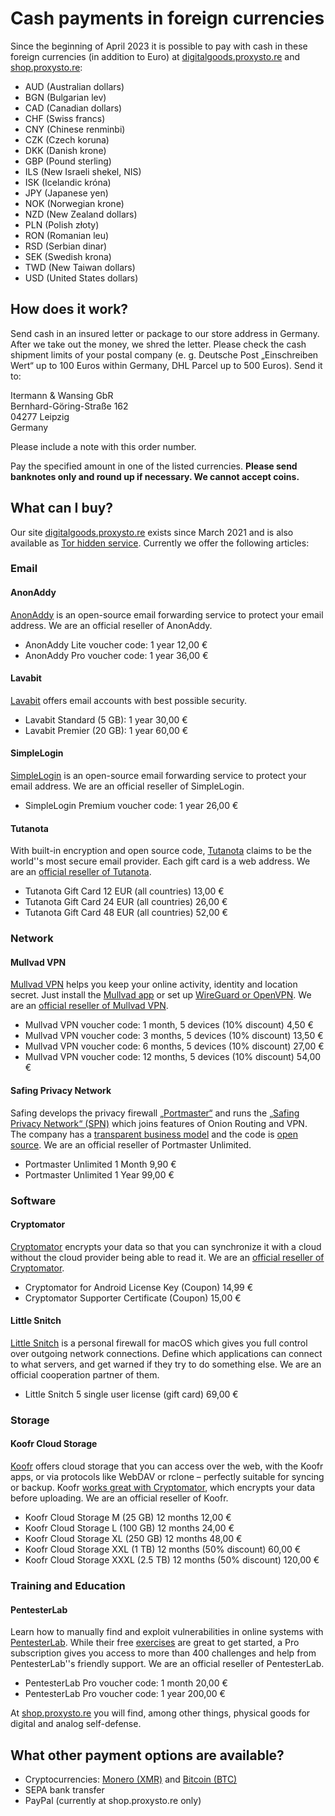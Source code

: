 # Cash payments in foreign currencies

Since the beginning of April 2023 it is possible to pay with cash in these foreign currencies (in addition to Euro) at [digitalgoods.proxysto.re](https://digitalgoods.proxysto.re) and [shop.proxysto.re](https://shop.proxysto.re):

* AUD (Australian dollars)
* BGN (Bulgarian lev)
* CAD (Canadian dollars)
* CHF (Swiss francs)
* CNY (Chinese renminbi)
* CZK (Czech koruna)
* DKK (Danish krone)
* GBP (Pound sterling)
* ILS (New Israeli shekel, NIS)
* ISK (Icelandic króna)
* JPY (Japanese yen)
* NOK (Norwegian krone)
* NZD (New Zealand dollars)
* PLN (Polish złoty)
* RON (Romanian leu)
* RSD (Serbian dinar)
* SEK (Swedish krona)
* TWD (New Taiwan dollars)
* USD (United States dollars)

## How does it work?

Send cash in an insured letter or package to our store address in Germany. After we take out the money, we shred the letter. Please check the cash shipment limits of your postal company (e. g. Deutsche Post „Einschreiben Wert“ up to 100 Euros within Germany, DHL Parcel up to 500 Euros). Send it to:

Itermann & Wansing GbR<br>
Bernhard-Göring-Straße 162<br>
04277 Leipzig<br>
Germany

Please include a note with this order number.

Pay the specified amount in one of the listed currencies. **Please send banknotes only and round up if necessary. We cannot accept coins.**

## What can I buy?

Our site [digitalgoods.proxysto.re](https://digitalgoods.proxysto.re) exists since March 2021 and is also available as [Tor hidden service](http://digitazyyxyihwwzudp5syxxyn3qhcd63wqcha2dxpfqiyydmrgdiaad.onion/). Currently we offer the following articles:

### Email
#### AnonAddy
<a rel="noreferrer" target="_blank" href="https://anonaddy.com/">AnonAddy</a> is an open-source email forwarding service to protect your email address. We are an official reseller of AnonAddy.

* AnonAddy Lite voucher code: 1 year 12,00 €
* AnonAddy Pro voucher code: 1 year 36,00 €

#### Lavabit
<a rel="noreferrer" target="_blank" href="https://lavabit.com/consumer.html">Lavabit</a> offers email accounts with best possible security.

* Lavabit Standard (5 GB): 1 year 30,00 €
* Lavabit Premier (20 GB): 1 year 60,00 €

#### SimpleLogin
<a rel="noreferrer" target="_blank" href="https://simplelogin.io">SimpleLogin</a> is an open-source email forwarding service to protect your email address. We are an official reseller of SimpleLogin.

* SimpleLogin Premium voucher code: 1 year 26,00 €

#### Tutanota
With built-in encryption and open source code, <a rel="noreferrer" target="_blank"  href="https://tutanota.com/">Tutanota</a> claims to be the world''s most secure email provider. Each gift card is a web address. We are an <a rel="noreferrer" target="_blank" href="https://tutanota.com/faq/#cryptocurrency">official reseller of Tutanota</a>.

* Tutanota Gift Card 12 EUR (all countries) 13,00 €
* Tutanota Gift Card 24 EUR (all countries) 26,00 €
* Tutanota Gift Card 48 EUR (all countries) 52,00 €

### Network
#### Mullvad VPN
<a rel="noreferrer" target="_blank" href="https://mullvad.net/">Mullvad VPN</a> helps you keep your online activity, identity and location secret. Just install the <a rel="noreferrer" target="_blank" href="https://mullvad.net/en/download/">Mullvad app</a> or set up <a rel="noreferrer" target="_blank" href="https://mullvad.net/en/help/">WireGuard or OpenVPN</a>. We are an <a rel="noreferrer" target="_blank" href="https://mullvad.net/en/help/partnerships-and-resellers/">official reseller of Mullvad VPN</a>.

* Mullvad VPN voucher code: 1 month, 5 devices (10% discount) 4,50 €
* Mullvad VPN voucher code: 3 months, 5 devices (10% discount) 13,50 €
* Mullvad VPN voucher code: 6 months, 5 devices (10% discount) 27,00 €
* Mullvad VPN voucher code: 12 months, 5 devices (10% discount) 54,00 €

#### Safing Privacy Network
Safing develops the privacy firewall <a rel="noreferrer" target="_blank" href="https://safing.io">„Portmaster“</a> and runs the <a rel="noreferrer" target="_blank" href="https://safing.io/spn/">„Safing Privacy Network“ (SPN)</a> which joins features of Onion Routing and VPN. The company has a <a rel="noreferrer" target="_blank" href="https://safing.io/business-model/">transparent business model</a> and the code is <a rel="noreferrer" target="_blank" href="https://github.com/safing/">open source</a>. We are an official reseller of Portmaster Unlimited.

* Portmaster Unlimited 1 Month 9,90 €
* Portmaster Unlimited 1 Year 99,00 €

### Software
#### Cryptomator
<a rel="noreferrer" target="_blank" href="https://cryptomator.org/">Cryptomator</a> encrypts your data so that you can synchronize it with a cloud without the cloud provider being able to read it. We are an <a rel="noreferrer" target="_blank" href="https://cryptomator.org/coop/proxystore/">official reseller of Cryptomator</a>.

* Cryptomator for Android License Key (Coupon) 14,99 €
* Cryptomator Supporter Certificate (Coupon) 15,00 €

#### Little Snitch
<a rel="noreferrer" target="_blank" href="https://www.obdev.at/products/littlesnitch/index.html">Little Snitch</a> is a personal firewall for macOS which gives you full control over outgoing network connections. Define which applications can connect to what servers, and get warned if they try to do something else. We are an official cooperation partner of them.

* Little Snitch 5 single user license (gift card) 69,00 €

### Storage
#### Koofr Cloud Storage
<a rel="noreferrer" target="_blank" href="https://koofr.eu/">Koofr</a> offers cloud storage that you can access over the web, with the Koofr apps, or via protocols like WebDAV or rclone – perfectly suitable for syncing or backup. Koofr <a rel="noreferrer" target="_blank" href="https://koofr.eu/blog/posts/koofr-with-cryptomator-on-your-computer">works great with Cryptomator</a>, which encrypts your data before uploading. We are an official reseller of Koofr.

* Koofr Cloud Storage M (25 GB) 12 months 12,00 €
* Koofr Cloud Storage L (100 GB) 12 months 24,00 €
* Koofr Cloud Storage XL (250 GB) 12 months 48,00 €
* Koofr Cloud Storage XXL (1 TB) 12 months (50% discount) 60,00 €
* Koofr Cloud Storage XXXL (2.5 TB) 12 months (50% discount) 120,00 €

### Training and Education
#### PentesterLab
Learn how to manually find and exploit vulnerabilities in online systems with <a rel="noreferrer" target="_blank" href="https://www.pentesterlab.com">PentesterLab</a>. While their free <a rel="noreferrer" target="_blank" href="https://www.pentesterlab.com/exercises">exercises</a> are great to get started, a Pro subscription gives you access to more than 400 challenges and help from PentesterLab''s friendly support. We are an official reseller of PentesterLab.

* PentesterLab Pro voucher code: 1 month 20,00 €
* PentesterLab Pro voucher code: 1 year 200,00 €

At [shop.proxysto.re](https://shop.proxysto.re) you will find, among other things, physical goods for digital and analog self-defense.

## What other payment options are available?

* Cryptocurrencies: [Monero (XMR)](https://www.getmonero.org/) and [Bitcoin (BTC)](https://bitcoin.org)
* SEPA bank transfer
* PayPal (currently at shop.proxysto.re only)
